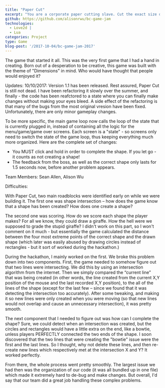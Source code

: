 ```yaml
---
title: "Paper Cut"
excerpt: "You are a corporate paper cutting slave. Cut the exact size dimensions that your boss asks for, or risk being fired! "
github: https://github.com/alisonrwu/bc-game-jam
technologies:
  - Love2d |
  - Lua
categories: Project
type: Game
blog-post: '/2017-10-04/bc-game-jam-2017'
---
```


The game that started it all. This was the very first game that I had a hand in creating. Born out of a desperation to be creative, this game was built with the theme of "Dimensions" in mind. Who would have thought that people would enjoyed it?

Updates:
10/10/2017: Version 1.1 has been released. Rest assured, Paper Cut is still not dead. I have been refactoring it slowly over the summer, and finally - the code has been reafctored to a state where you can finally make changes without making your eyes bleed. A side effect of the refactoring is that many of the bugs from the most original vresion have been fixed. Unfortunately, there are only minor gameplay changes.

To be more specific, the main game loop now calls the loop of the state that is currently plugged in, instead of containing all the logic for the menu/game/game over screens. Each screen is a "state" - so screens only need to switch the state of the game loop, thus keeping everything much more organized. Here are the complete set of changes:

- You MUST click and hold in order to complete the shape. If you let go - it counts as not creating a shape!
- The feedback from the boss, as well as the correct shape only lasts for 1.5 seconds now, before another problem appears.

Team Members:
Sean Allen, Alison Wu

Difficulties:

With Paper Cut, two main roadblocks were identified early on while we were building it. The first one was shape intersection – how does the game know that a shape has been created? How does one create a shape?

The second one was scoring. How do we score each shape the player makes? For all we know, they could draw a giraffe. How the hell were we supposed to grade the stupid giraffe? I didn't work on this part, so I won't comment on it much - but essentially the game calculated the distance between the four most extreme points of the correct shape and the drawn shape (which later was easily abused by drawing circles instead of rectangles - but it sort of worked during the hackathon.)

During the hackathon, I mainly worked on the first. We broke this problem down into two components. First, the game needed to somehow figure out that two lines were intersecting. We did this by using an intersection algorithm from the internet. Then we simply compared the “current line” that was being created (in other words, the line created from the current X,Y position of the mouse and the last recorded X,Y position), to the all of the lines of the shape (except for the last few – since we found that it was detecting the intersection too accurately). After some tweaking, and making it so new lines were only created when you were moving (so that new lines would not overlap and cause an unnecessary intersection), it was pretty smooth.

The next component that I needed to figure out was how can I complete the shape? Sure, we could detect when an intersection was created, but the circles and rectangles would have a little extra on the end, like a bowtie, unless players PERFECTLY connected the two ends of the shape. I soon discovered that the two lines that were creating the "bowtie" issue were the first and the last lines. So I thought, why not delete these lines, and then re-create new lines which respectively met at the intersection X and Y? It worked perfectly.

From there, the whole process went pretty smoothly. The largest issue we had then was the organization of our code (it was all bundled up in one file) which made it extremely hard to de-bug and make changes. But overall, I'd say that our team did a great job handling these complex problems.
